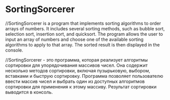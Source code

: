 # SortingSorcerer
//SortingSorcerer is a program that implements sorting algorithms to order arrays of numbers. It includes several sorting methods, such as bubble sort, selection sort, insertion sort, and quicksort. The program allows the user to input an array of numbers and choose one of the available sorting algorithms to apply to that array. The sorted result is then displayed in the console.

//SortingSorcerer - это программа, которая реализует алгоритмы сортировки для упорядочивания массивов чисел. Она содержит несколько методов сортировки, включая пузырьковую, выбором, вставками и быструю сортировку. Программа позволяет пользователю ввести массив чисел и выбрать один из доступных алгоритмов сортировки для применения к этому массиву. Результат сортировки выводится в консоль.
